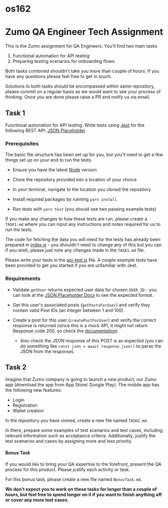 # os162


# Zumo QA Engineer Tech Assignment

This is the Zumo assignment for QA Engineers. 
You'll find two main tasks

1. Functional automation for API testing
2. Preparing testing scenarios for onboarding flows

Both tasks combined shouldn't take you more than couple of hours. If you have any questions please feel free to get in touch.

Solutions to both tasks should be encompassed within same repository, please commit on a regular basis as we would want to see your process of thinking.
Once you are done please raise a PR and notify us via email.

## Task 1

Functional automation for API testing. Write tests using [Jest](https://jestjs.io/) for the following REST API: [JSON Placeholder](https://jsonplaceholder.typicode.com/)

### Prerequisites

The basic file structure has been set up for you, but you'll need to get a few things set up on your end to run the tests.

* Ensure you have the latest [Node](https://nodejs.org/en/) version

* Clone the repository provided into a location of your choice

* In your terminal, navigate to the location you cloned the repository

* Install required packages by running `yarn install`

* Run tests with `yarn test` (you should see two passing example tests)

If you make any changes to how these tests are run, please create a `TASK1.md` where you can input any instructions and notes required for us to run the tests.

The code for fetching the data you will need for the tests has already been prepared in [index.js]('./index.js') - you shouldn't need to change any of this but you can if you wish, please just note any changes made in the `TASK1.md` file.

Please write your tests in the [api-test.js](./__tests__/api-test.js) file. A couple example tests have been provided to get you started if you are unfamiliar with Jest.

### Requirements

* Validate `getUser` returns expected user data for chosen `USER_ID` - you can look at the [JSON Placeholder Docs](https://jsonplaceholder.typicode.com/) to see the expected format.

* Get this user's associated posts (`getPostsForUser`) and verify they contain valid Post IDs (an Integer between 1 and 100).

* Create a post for this user (`createPostForUser`) and verify the correct response is returned (since this is a mock API, it might not return Response code 200, so check the [documentation](https://jsonplaceholder.typicode.com/))
  * Also check the JSON response of this POST is as expected (you can do something like `const json = await response.json()` to parse the JSON from the response).

## Task 2

Imagine that Zumo company is going to launch a new product, our Zumo app (download the app from App Store/ Google Play). The mobile app has the following new features:
* Login
* Registration
* Wallet creation

In the repository you have cloned, create a new file named `TASK2.md`.

In there, prepare some examples of test scenarios and test cases, including relevant information such as acceptance criteria. Additionally, justify the test scenarios and cases by assigning more and less priority.

#### Bonus Task
If you would like to bring your QA expertise to the forefront, present the QA process for this product. Please justify each activity or task.

For this bonus task, please create a new file named `BonusTask.md`.

**We don't expect you to work on these tasks for longer than a couple of hours, but feel free to spend longer on it if you want to finish anything off or cover any more test cases.**
